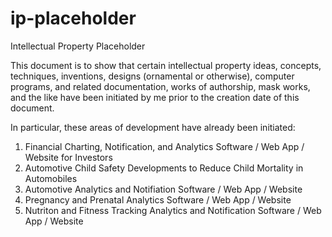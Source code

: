 # ip-placeholder
Intellectual Property Placeholder

This document is to show that certain intellectual property ideas, concepts, techniques, inventions, designs (ornamental or otherwise), computer programs, and related documentation, works of authorship, mask works, and the like have been initiated by me prior to the creation date of this document.

In particular, these areas of development have already been initiated:

1. Financial Charting, Notification, and Analytics Software / Web App / Website for Investors
2. Automotive Child Safety Developments to Reduce Child Mortality in Automobiles
3. Automotive Analytics and Notifiation Software / Web App / Website
4. Pregnancy and Prenatal Analytics Software / Web App / Website
5. Nutriton and Fitness Tracking Analytics and Notification Software / Web App / Website
